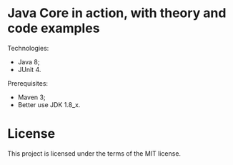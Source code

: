 # Java Core in action, with theory and code examples

Technologies:
- Java 8;
- JUnit 4.

Prerequisites:
- Maven 3;
- Better use JDK 1.8_x.

# License

This project is licensed under the terms of the MIT license.